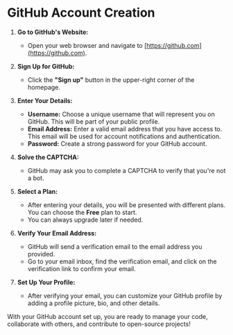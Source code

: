 # **GitHub Account Creation**

1. **Go to GitHub's Website:**

   - Open your web browser and navigate to [https://github.com](https://github.com).

2. **Sign Up for GitHub:**

   - Click the **"Sign up"** button in the upper-right corner of the homepage.

3. **Enter Your Details:**
   - **Username:** Choose a unique username that will represent you on GitHub. This will be part of your public profile.
   - **Email Address:** Enter a valid email address that you have access to. This email will be used for account notifications and authentication.
   - **Password:** Create a strong password for your GitHub account.
4. **Solve the CAPTCHA:**

   - GitHub may ask you to complete a CAPTCHA to verify that you're not a bot.

5. **Select a Plan:**

   - After entering your details, you will be presented with different plans. You can choose the **Free** plan to start.
   - You can always upgrade later if needed.

6. **Verify Your Email Address:**

   - GitHub will send a verification email to the email address you provided.
   - Go to your email inbox, find the verification email, and click on the verification link to confirm your email.

7. **Set Up Your Profile:**
   - After verifying your email, you can customize your GitHub profile by adding a profile picture, bio, and other details.

With your GitHub account set up, you are ready to manage your code, collaborate with others, and contribute to open-source projects!
